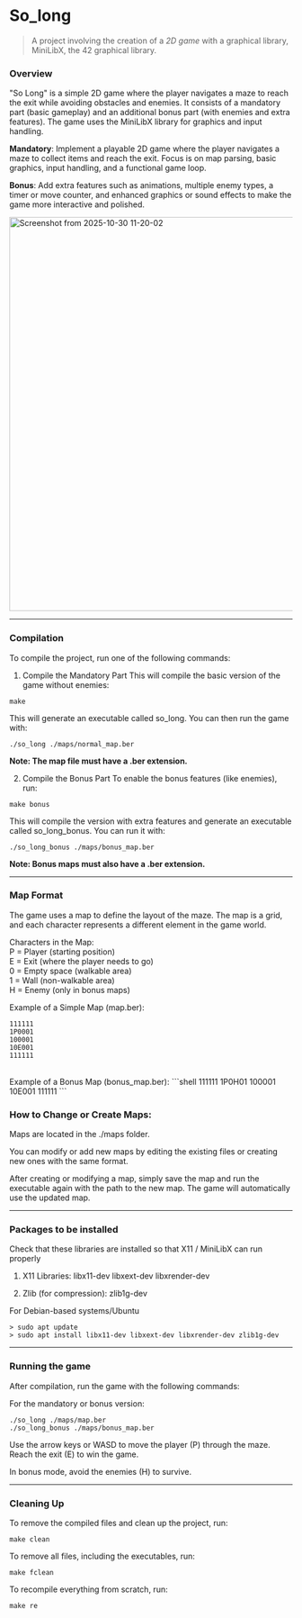 # So_long

> A project involving the creation of a _2D game_ with a graphical library, MiniLibX, the 42 graphical library.

### Overview
"So Long" is a simple 2D game where the player navigates a maze to reach the exit while avoiding obstacles and enemies. It consists of a mandatory part (basic gameplay) and an additional bonus part (with enemies and extra features). The game uses the MiniLibX library for graphics and input handling.

**Mandatory**: Implement a playable 2D game where the player navigates a maze to collect items and reach the exit. Focus is on map parsing, basic graphics, input handling, and a functional game loop.

**Bonus**: Add extra features such as animations, multiple enemy types, a timer or move counter, and enhanced graphics or sound effects to make the game more interactive and polished.

<img width="1200" height="700" alt="Screenshot from 2025-10-30 11-20-02" src="https://github.com/user-attachments/assets/72519364-deac-4394-b7e3-2faf627ab29f" />

---

### Compilation

To compile the project, run one of the following commands:

1. Compile the Mandatory Part
This will compile the basic version of the game without enemies:
```shell
make
```

This will generate an executable called so_long. You can then run the game with:
```shell
./so_long ./maps/normal_map.ber
```
**Note: The map file must have a .ber extension.**

2. Compile the Bonus Part
To enable the bonus features (like enemies), run:
```shell
make bonus
```

This will compile the version with extra features and generate an executable called so_long_bonus. You can run it with:
```shell
./so_long_bonus ./maps/bonus_map.ber
```
**Note: Bonus maps must also have a .ber extension.**

---

### Map Format

The game uses a map to define the layout of the maze. The map is a grid, and each character represents a different element in the game world.

Characters in the Map: <br>
P = Player (starting position) <br>
E = Exit (where the player needs to go)<br>
0 = Empty space (walkable area) <br>
1 = Wall (non-walkable area) <br>
H = Enemy (only in bonus maps) <br>

Example of a Simple Map (map.ber):
```shell
111111
1P0001
100001
10E001
111111
```
<br>
Example of a Bonus Map (bonus_map.ber):
```shell
111111
1P0H01
100001
10E001
111111
```

### How to Change or Create Maps:

Maps are located in the ./maps folder.

You can modify or add new maps by editing the existing files or creating new ones with the same format.

After creating or modifying a map, simply save the map and run the executable again with the path to the new map. The game will automatically use the updated map.

---

### Packages to be installed
Check that these libraries are installed so that X11 / MiniLibX can run properly
1. X11 Libraries:
libx11-dev
libxext-dev
libxrender-dev

2. Zlib (for compression):
zlib1g-dev

For Debian-based systems/Ubuntu
```shell
> sudo apt update
> sudo apt install libx11-dev libxext-dev libxrender-dev zlib1g-dev
```

---

### Running the game
After compilation, run the game with the following commands:

For the mandatory or bonus version:
```shell
./so_long ./maps/map.ber
./so_long_bonus ./maps/bonus_map.ber
```

Use the arrow keys or WASD to move the player (P) through the maze. Reach the exit (E) to win the game.

In bonus mode, avoid the enemies (H) to survive.

---

### Cleaning Up

To remove the compiled files and clean up the project, run:
```shell
make clean
```

To remove all files, including the executables, run:
```shell
make fclean
```

To recompile everything from scratch, run:
```shell
make re
```

